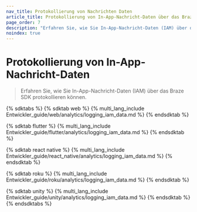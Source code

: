 ```yaml
---
nav_title: Protokollierung von Nachrichten Daten
article_title: Protokollierung von In-App-Nachricht-Daten über das Braze SDK
page_order: 7
description: "Erfahren Sie, wie Sie In-App-Nachricht-Daten (IAM) über das Braze SDK protokollieren können."
noindex: true
---
```


# Protokollierung von In-App-Nachricht-Daten

> Erfahren Sie, wie Sie In-App-Nachricht-Daten (IAM) über das Braze SDK protokollieren können.

{% sdktabs %}
{% sdktab web %}
{% multi_lang_include Entwickler_guide/web/analytics/logging_iam_data.md %}
{% endsdktab %}

{% sdktab flutter %}
{% multi_lang_include Entwickler_guide/flutter/analytics/logging_iam_data.md %}
{% endsdktab %}

{% sdktab react native %}
{% multi_lang_include Entwickler_guide/react_native/analytics/logging_iam_data.md %}
{% endsdktab %}

{% sdktab roku %}
{% multi_lang_include Entwickler_guide/roku/analytics/logging_iam_data.md %}
{% endsdktab %}

{% sdktab unity %}
{% multi_lang_include Entwickler_guide/unity/analytics/logging_iam_data.md %}
{% endsdktab %}
{% endsdktabs %}
